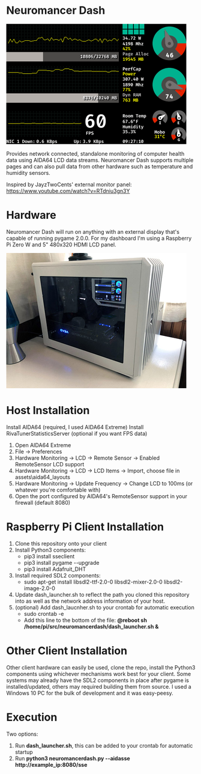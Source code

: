 # Neuromancer Dash

![DashSample](assets/samples/systemstats.gif)

Provides network connected, standalone monitoring of computer health data using AIDA64 LCD data streams. Neuromancer Dash supports multiple pages and can also pull data from other hardware such as temperature and humidity sensors.

Inspired by JayzTwoCents' external monitor panel: https://www.youtube.com/watch?v=RTdniu3gn3Y

# Hardware
Neuromancer Dash will run on anything with an external display that's capable of running pygame 2.0.0. For my dashboard I'm using a Raspberry Pi Zero W and 5" 480x320 HDMI LCD panel. 

![InstalledThumbnail](hardware_support/installed_thumb.jpg)

# Host Installation
Install AIDA64 (required, I used AIDA64 Extreme)
Install RivaTunerStatisticsServer (optional if you want FPS data)

1. Open AIDA64 Extreme
2. File -> Preferences
3. Hardware Monitoring -> LCD -> Remote Sensor -> Enabled RemoteSensor LCD support
4. Hardware Monitoring -> LCD -> LCD Items -> Import, choose file in assets\aida64_layouts
5. Hardware Monitoring -> Update Frequency -> Change LCD to 100ms (or whatever you're comfortable with)
6. Open the port configured by AIDA64's RemoteSensor support in your firewall (default 8080)

# Raspberry Pi Client Installation
1. Clone this repository onto your client
2. Install Python3 components:
    * pip3 install sseclient
    * pip3 install pygame --upgrade
    * pip3 install Adafruit_DHT
3. Install required SDL2 components:
    * sudo apt-get install libsdl2-ttf-2.0-0 libsdl2-mixer-2.0-0 libsdl2-image-2.0-0
4. Update dash_launcher.sh to reflect the path you cloned this repository into as well as the network address information of your host.
5. (optional) Add dash_laucnher.sh to your crontab for automatic execution
    * sudo crontab -e
    * Add this line to the bottom of the file: **@reboot sh /home/pi/src/neuromancerdash/dash_launcher.sh &**

# Other Client Installation
Other client hardware can easily be used, clone the repo, install the Python3 components using whichever mechanisms work best for your client. Some systems may already have the SDL2 components in place after pygame is installed/updated, others may required building them from source. I used a Windows 10 PC for the bulk of development and it was easy-peesy.

# Execution
Two options:
1. Run **dash_launcher.sh**, this can be added to your crontab for automatic startup
2. Run **python3 neuromancerdash.py --aidasse http://example_ip:8080/sse**
